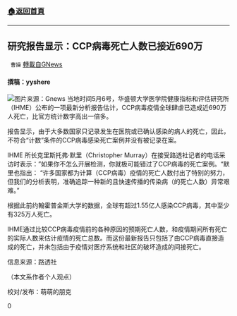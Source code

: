 ###  [:house:返回首頁](https://github.com/ourhimalayas/txt)
---

## 研究报告显示：CCP病毒死亡人数已接近690万
` 曹操` [轉載自GNews](https://gnews.org/zh-hans/1183969/)

#### 撰稿：yyshere
![]()![](https://gnews-media-offload.s3.amazonaws.com/wp-content/uploads/2021/05/07084256/Wired.png)图片来源：Gnews
当地时间5月6号，华盛顿大学医学院健康指标和评估研究所（IHME）公布的一项最新分析报告估计，CCP病毒疫情全球肆虐已造成近690万人死亡，比官方统计数字高出一倍多。

报告显示，由于大多数国家只记录发生在医院或已确认感染的病人的死亡，因此，不符合“计数”条件的CCP病毒感染死亡案例并没有被记录在案。

IHME 所长克里斯托弗·默里（Christopher Murray）在接受路透社记者的电话采访时表示：”如果你不怎么开展检测，你就极可能错过了CCP病毒的死亡案例。“默里也指出： “许多国家都为计算（CCP病毒）疫情的死亡人数付出了特别的努力，但我们的分析表明，准确追踪一种新的且快速传播的传染病（的死亡人数）异常艰难。”

根据此前约翰霍普金斯大学的数据，全球有超过1.55亿人感染CCP病毒，其中至少有325万人死亡。

IHME通过比较CCP病毒疫情前的各种原因的预期死亡人数，和疫情期间所有死亡的实际人数来估计疫情的死亡总数。而这份最新报告只包括了由CCP病毒直接造成的死亡，并未包括由于疫情对医疗系统和社区的破坏造成的间接死亡。

信息来源：路透社

（本文系作者个人观点）

校对/发布：萌萌的朋克

0
